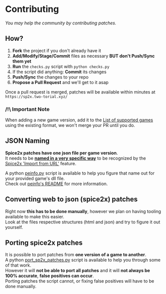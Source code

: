 # Contributing

*You may help the community by contributing patches.*

## How?

1. **Fork** the project if you don't already have it
2. **Add/Modify/Stage/Commit** files as necessary **BUT don't Push/Sync them yet**
3. **Run** the `checks.py` script with `python checks.py`
4. If the script did anything: **Commit** its changes
5. **Push/Sync** the changes to your repo
6. **Propose a Pull Request** and we'll get to it asap

Once a pull request is merged, patches will be available within minutes at `https://sp2x.two-torial.xyz/`

### /!\ Important Note 
When adding a new game version, add it to the [List of supported games](SUPPORTED.md) using the existing format, we won't merge your PR until you do.

## JSON Naming

**Spice2x patches have one json file per game version**.  
It needs to be **[named in a very specific way](https://github.com/spice2x/spice2x.github.io/wiki/patches.json-specification#pe-identifier)** to be recognized by the [Spice2x 'Import from URL'](https://github.com/spice2x/spice2x.github.io/wiki/Patching-DLLs-(hex-edits)#importing-patches-from-a-url) feature.

A python [peinfo.py](https://github.com/akitakedits/peinfo) script is available to help you figure that name out for your provided game's dll file.  
Check out [peinfo's README](https://github.com/akitakedits/peinfo/blob/main/README.md) for more information.

## Converting web to json (spice2x) patches

Right now **this has to be done manually**, however we plan on having tooling available to make this easier.  
Look at the files respective structures (html and json) and try to figure it out yourself.

## Porting spice2x patches

It is possible to port patches from **one version of a game to another**.  
A python [port_sp2x_patches.py](https://github.com/akitakedits/port_sp2x_patches) script is available to help you through some of that work.  
However it will **not be able to port all patches** and it will **not always be 100% accurate**, **false positives can occur**.  
Porting patches the script cannot, or fixing false positives will have to be done manually.